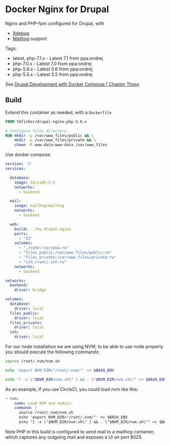 # Docker Nginx for Drupal

Nginx and PHP-fpm configured for Drupal, with

-   [Xdebug](https://xdebug.org/)
-   [Mailhog](https://github.com/mailhog/MailHog) support

Tags:

-   latest, php-7.1.x - Latest 7.1 from ppa:ondrej
-   php-7.0.x         - Latest 7.0 from ppa:ondrej
-   php-5.6.x         - Latest 5.6 from ppa:ondrej
-   php-5.5.x         - Latest 5.5 from ppa:ondrej

See [Drupal Development with Docker Compose | Chapter Three](https://www.chapterthree.com/blog/drupal-development-docker-compose).

## Build

Extend this container as needed, with a `Dockerfile`

```dockerfile
FROM tbfisher/drupal-nginx:php-5.6.x

# Configure files directory.
RUN mkdir -p /var/www_files/public && \
    mkdir -p /var/www_files/private && \
    chown -R www-data:www-data /var/www_files
```

Use docker compose:

```yaml
version: '2'
services:

  database:
    image: mariadb:5.5
    networks:
      - backend

  mail:
    image: mailhog/mailhog
    networks:
      - backend

  web:
    build: ../my-drupal-nginx
    ports:
      - "22"
    volumes:
      - "./code:/var/www:rw"
      - "files_public:/var/www_files/public:rw"
      - "files_private:/var/www_files/private:rw"
      - "ssh:/root/.ssh:rw"
    networks:
      - backend

networks:
  backend:
    driver: bridge

volumes:
  database:
    driver: local
  files_public:
    driver: local
  files_private:
    driver: local
  ssh:
    driver: local
```

For our node installation we are using NVM, to be able to use node properly you should execute the following commands:
```bash
source /root/.nvm/nvm.sh
```
```bash
echo 'export NVM_DIR="/root/.nvm/"' >> $BASH_ENV
```
```bash
echo "[ -s \"$NVM_DIR/nvm.sh\" ] && . \"$NVM_DIR/nvm.sh\"" >> $BASH_ENV
```

As an example, if you use CircleCI, you could load nvm like this:
```yaml
- run:
    name: Load NVM and nodejs.
    command: |
      source /root/.nvm/nvm.sh
      echo 'export NVM_DIR="/root/.nvm/"' >> $BASH_ENV
      echo "[ -s \"$NVM_DIR/nvm.sh\" ] && . \"$NVM_DIR/nvm.sh\"" >> $BASH_ENV
```


Note PHP in this build is configured to send mail to a mailhog container, which captures any outgoing mail and exposes a UI on port 8025.
